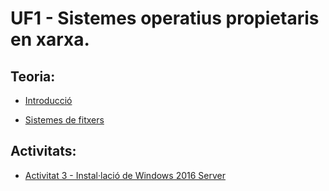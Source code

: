 # UF1 - Sistemes operatius propietaris en xarxa.

## Teoria:

- [Introducció](uf1_teoria_1.md)

- [Sistemes de fitxers](uf1_teoria_2.md)

## Activitats:

- [Activitat 3 - Instal·lació de Windows 2016 Server](activitat3.md)
